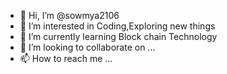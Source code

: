 - 👋 Hi, I’m @sowmya2106
- 👀 I’m interested in Coding,Exploring new things
- 🌱 I’m currently learning Block chain Technology
- 💞️ I’m looking to collaborate on ...
- 📫 How to reach me ...

<!---
sowmya2106/sowmya2106 is a ✨ special ✨ repository because its `READM.md` (this file) appears on your GitHub profile.
You can click the Preview link to take a look at your changes.
--->
